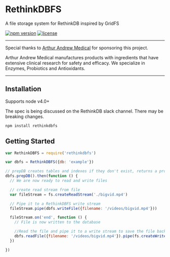# RethinkDBFS
A file storage system for RethinkDB inspired by GridFS

[![npm version](https://img.shields.io/npm/v/rethinkdbfs.svg)](https://www.npmjs.com/package/rethinkdbfs)
[![license](https://img.shields.io/npm/l/rethinkdbfs.svg)](https://github.com/internalfx/rethinkdbfs/blob/master/LICENSE)

---

Special thanks to [Arthur Andrew Medical](http://www.arthurandrew.com/) for sponsoring this project.

Arthur Andrew Medical manufactures products with ingredients that have extensive clinical research for safety and efficacy. We specialize in Enzymes, Probiotics and Antioxidants.

---

## Installation

Supports node v4.0+

The spec is being discussed on the RethinkDB slack channel. There may be breaking changes.

```
npm install rethinkdbfs
```

## Getting Started

```javascript
var RethinkDBFS = require('rethinkdbfs')

var dbfs = RethinkDBFS({db: 'example'})

// prepDB creates tables and indexes if they don't exist, returns a promise.
dbfs.prepDB().then(function () {
  // We are now ready to read and write files

  // create read stream from file
  var fileStream = fs.createReadStream('./bigvid.mp4')

  // Pipe it to a RethinkDBFS write stream
  fileStream.pipe(dbfs.writeFile({filename: '/videos/bigvid.mp4'}))

  fileStream.on('end', function () {
    // File is now written to the database

    //Read the file and pipe it to a write stream to save the file back out to the file system.
    dbfs.readFile({filename: '/videos/bigvid.mp4'}).pipe(fs.createWriteStream('./test-bigvid.mp4'))
  })

})

```
